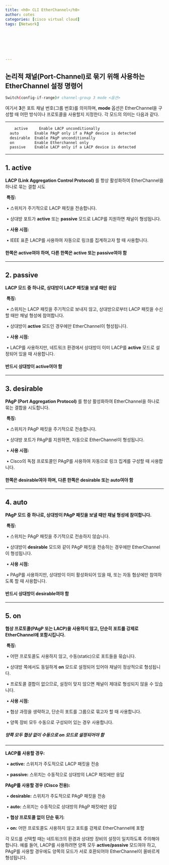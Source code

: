 ```yaml
---
title: <h0> CLI EtherChannel</h0>
author: cotes   
categories: [cisco virtual cloud]
tags: [Network]







---
```


## 논리적 채널(Port-Channel)로 묶기 위해 사용하는 **EtherChannel** 설정 명령어



```bash
Switch(config-if-range)# channel-group 3 mode <옵션>
```

여기서 **3**은 포트 채널 번호(그룹 번호)를 의미하며, **mode** 옵션은 EtherChannel을 구성할 때 어떤 방식이나 프로토콜을 사용할지 지정한다. 각 모드의 의미는 다음과 같다. 

------

```bash
	active     Enable LACP unconditionally
  auto       Enable PAgP only if a PAgP device is detected
  desirable  Enable PAgP unconditionally
  on         Enable Etherchannel only
  passive    Enable LACP only if a LACP device is detected
```

------

## **1. active**

**LACP (Link Aggregation Control Protocol)** 를 항상 활성화하여 EtherChannel을 하나로 묶는 결합 시도

​	**특징:**

​	•	스위치가 주기적으로 LACP 패킷을 전송합니다.

​	•	상대방 포트가 **active** 또는 **passive** 모드로 LACP를 지원하면 채널이 형성됩니다.

​	•	**사용 시점:**

​	•	IEEE 표준 LACP를 사용하여 자동으로 링크를 집계하고자 할 때 사용합니다.



#### 한쪽은 active여야 하며, 다른 한쪽은 active 또는 passive여야 함

------

## **2. passive**

**LACP 모드 중 하나로, 상대방이 LACP 패킷을 보낼 때만 응답**

​	**특징:**

​	•	스위치는 LACP 패킷을 주기적으로 보내지 않고, 상대방으로부터 LACP 패킷을 수신할 때만 채널 형성에 참여합니다.

​	•	상대방이 **active** 모드인 경우에만 EtherChannel이 형성됩니다.

​	•	**사용 시점:**

​	•	LACP를 사용하지만, 네트워크 환경에서 상대방이 이미 LACP를 **active** 모드로 설정되어 있을 때 사용합니다.

#### 반드시 상대방이 active여야 함

------

## **3. desirable**

**PAgP (Port Aggregation Protocol)** 를 항상 활성화하여 EtherChannel을 하나로 묶는 결합을 시도합니다.

​	**특징:**

​	•	스위치가 PAgP 패킷을 주기적으로 전송합니다.

​	•	상대방 포트가 PAgP를 지원하면, 자동으로 EtherChannel이 형성됩니다.

​	•	**사용 시점:**

​	•	Cisco의 독점 프로토콜인 PAgP를 사용하여 자동으로 링크 집계를 구성할 때 사용합니다.

#### 한쪽은 desirable여야 하며, 다른 한쪽은 desirable 또는 auto여야 함

------

## **4. auto**

**PAgP 모드 중 하나로, 상대방이 PAgP 패킷을 보낼 때만 채널 형성에 참여합니다.**

​	**특징:**

​	•	스위치는 PAgP 패킷을 주기적으로 전송하지 않습니다.

​	•	상대방이 **desirable** 모드와 같이 PAgP 패킷을 전송하는 경우에만 EtherChannel이 형성됩니다.

​	•	**사용 시점:**

​	•	PAgP를 사용하지만, 상대방이 이미 활성화되어 있을 때, 또는 자동 협상에만 참여하도록 할 때 사용합니다.

#### 반드시 상대방이 desirable여야 함

------

## **5. on**

**협상 프로토콜(PAgP 또는 LACP)을 사용하지 않고, 단순히 포트를 강제로 EtherChannel에 포함시킵니다.**

​	**특징:**

​	•	어떤 프로토콜도 사용하지 않고, 수동(static)으로 포트들을 묶습니다.

​	•	상대방 쪽에서도 동일하게 **on** 모드로 설정되어 있어야 채널이 정상적으로 형성됩니다.

​	•	프로토콜 결합이 없으므로, 설정이 맞지 않으면 채널이 제대로 형성되지 않을 수 있습니다.

​	•	**사용 시점:**

​	•	협상 과정을 생략하고, 단순히 포트를 그룹으로 묶고자 할 때 사용합니다.

​	•	양쪽 장비 모두 수동으로 구성되어 있는 경우 사용합니다.

##### 양쪽 모두 협상 없이 수동으로 on 모드로 설정되어야 함

------



**LACP를 사용할 경우:**

​	•	**active:** 스위치가 주도적으로 LACP 패킷을 전송

​	•	**passive:** 스위치는 수동적으로 상대방의 LACP 패킷에만 응답

**PAgP를 사용할 경우 (Cisco 전용):**

​	•	**desirable:** 스위치가 주도적으로 PAgP 패킷을 전송

​	•	**auto:** 스위치는 수동적으로 상대방의 PAgP 패킷에만 응답

​	•	**협상 프로토콜 없이 단순 묶기:**

​	•	**on:** 어떤 프로토콜도 사용하지 않고 포트를 강제로 EtherChannel에 포함



각 모드를 선택할 때는 네트워크의 환경과 상대방 장비의 설정이 일치하도록 주의해야 합니다. 예를 들어, LACP를 사용하려면 양쪽 모두 **active/passive** 모드여야 하고, PAgP를 사용할 경우에도 양쪽의 모드가 서로 호환되어야 EtherChannel이 올바르게 형성됩니다.
